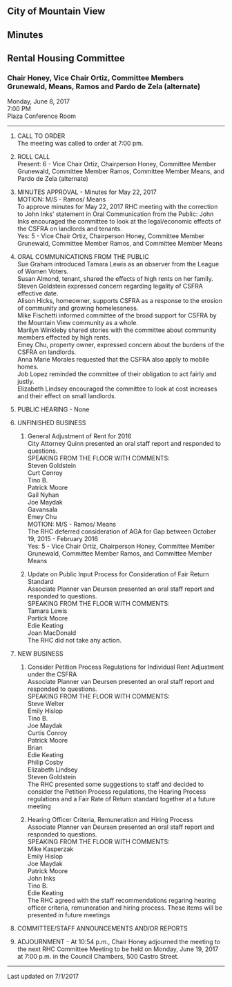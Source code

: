 ## City of Mountain View
## Minutes  
## Rental Housing Committee

### Chair Honey, Vice Chair Ortiz, Committee Members Grunewald, Means, Ramos and Pardo de Zela (alternate)

Monday, June 8, 2017  
7:00 PM  
Plaza Conference Room  

***

1. CALL TO ORDER  
The meeting was called to order at 7:00 pm. 

2.  ROLL CALL  
Present: 6 - Vice Chair Ortiz, Chairperson Honey, Committee Member Grunewald, Committee Member Ramos, Committee Member Means, and Pardo de Zela (alternate)

3. MINUTES APPROVAL - Minutes for May 22, 2017  
MOTION: M/S - Ramos/ Means  
To approve minutes for May 22, 2017 RHC meeting with the correction to John Inks' statement in Oral Communication from the Public: John Inks encouraged the committee to look at the legal/economic effects of the CSFRA on landlords and tenants.  
Yes: 5 - Vice Chair Ortiz, Chairperson Honey, Committee Member Grunewald, Committee Member Ramos, and Committee Member Means  

4. ORAL COMMUNICATIONS FROM THE PUBLIC  
Sue Graham introduced Tamara Lewis as an observer from the League of Women Voters.  
Susan Almond, tenant, shared the effects of high rents on her family.  
Steven Goldstein expressed concern regarding legality of CSFRA effective date.  
Alison Hicks, homeowner, supports CSFRA as a response to the erosion of community and growing homelessness.  
Mike Fischetti informed committee of the broad support for CSFRA by the Mountain View community as a whole.  
Marilyn Winkleby shared stories with the committee about community members effected by high rents.  
Emey Chu, property owner, expressed concern about the burdens of the CSFRA on landlords.  
Anna Marie Morales requested that the CSFRA also apply to mobile homes.  
Job Lopez reminded the committee of their obligation to act fairly and justly.  
Elizabeth Lindsey encouraged the committee to look at cost increases and their effect on small landlords.

5. PUBLIC HEARING - None

6. UNFINISHED BUSINESS  
    1. General Adjustment of Rent for 2016  
	City Attorney  Quinn presented an oral staff report and responded to questions.  
	SPEAKING FROM THE FLOOR WITH COMMENTS:  
	Steven Goldstein  
	Curt Conroy  
	Tino B.  
	Patrick Moore  
	Gail Nyhan  
	Joe Maydak  
	Gavansala  
	Emey Chu  
	MOTION: M/S - Ramos/ Means  
	The RHC deferred consideration of AGA for Gap between October 19, 2015 - February 2016  
	Yes: 5 - Vice Chair Ortiz, Chairperson Honey, Committee Member Grunewald, Committee Member Ramos, and Committee Member Means  
	
	2. Update on Public Input Process for Consideration of Fair Return Standard  
	Associate Planner van Deursen presented an oral staff report and responded to questions.  
	SPEAKING FROM THE FLOOR WITH COMMENTS:  
	Tamara Lewis  
	Partick Moore  
	Edie Keating  
	Joan MacDonald  
	The RHC did not take any action.  

7.  NEW BUSINESS  
      1. Consider Petition Process Regulations for Individual Rent Adjustment under the CSFRA  
	  Associate Planner van Deursen presented an oral staff report and responded to questions.  
	  SPEAKING FROM THE FLOOR WITH COMMENTS:  
	  Steve Welter  
	  Emily Hislop  
	  Tino B.  
	  Joe Maydak  
	  Curtis Conroy  
	  Patrick Moore  
	  Brian  
	  Edie Keating  
	  Philip Cosby  
	  Elizabeth Lindsey   
	  Steven Goldstein  
	  The RHC presented some suggestions to staff and decided to consider the Petition Process regulations, the Hearing Process regulations and a Fair Rate of Return standard together at a future meeting
	  
	  2. Hearing Officer Criteria, Remuneration and Hiring Process  
	  Associate Planner van Deursen presented an oral staff report and responded to questions.  
	  SPEAKING FROM THE FLOOR WITH COMMENTS:  
	  Mike Kasperzak  
	  Emily Hislop  
	  Joe Maydak  
	  Patrick Moore  
	  John Inks  
	  Tino B.  
	  Edie Keating  
	  The RHC agreed with the staff recommendations regaring hearing officer criteria, remuneration and hiring process. These items will be presented in future meetings  

8. COMMITTEE/STAFF ANNOUNCEMENTS AND/OR REPORTS

9. ADJOURNMENT - At 10:54 p.m., Chair Honey adjourned the meeting to the next RHC Committee Meeting to be held on Monday, June 19, 2017 at 7:00 p.m. in the Council Chambers, 500 Castro Street.  

***
Last updated on 7/1/2017  